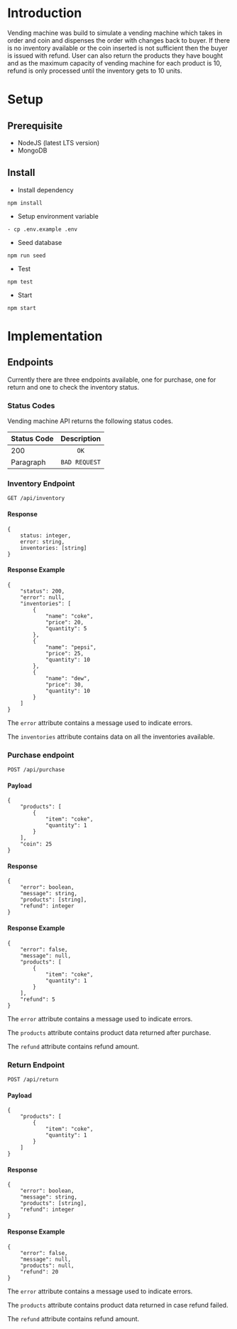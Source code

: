 # Introduction

Vending machine was build to simulate a vending machine which takes in order and coin and dispenses the order with changes back to buyer.
If there is no inventory available or the coin inserted is not sufficient then the buyer is issued with refund.
User can also return the products they have bought and as the maximum capacity of vending machine for each product is 10, refund is only processed until the inventory gets to 10 units.
# Setup

## Prerequisite
- NodeJS (latest LTS version)
- MongoDB

## Install 
- Install dependency
```
npm install
```
- Setup environment variable
```
- cp .env.example .env
```
- Seed database
```
npm run seed
```
- Test
```
npm test
```
- Start
```
npm start
```

# Implementation

## Endpoints
Currently there are three endpoints available, one for purchase, one for return and one to check the inventory status.

### Status Codes
Vending machine API returns the following status codes.

| Status Code | Description   |
| :---        |    :----:     |
| 200         | `OK`          |
| Paragraph   | `BAD REQUEST` |

### Inventory Endpoint
`GET /api/inventory`
#### Response

```
{ 
    status: integer,
    error: string,
    inventories: [string] 
}
```
#### Response Example

```
{
    "status": 200,
    "error": null,
    "inventories": [
        {
            "name": "coke",
            "price": 20,
            "quantity": 5
        },
        {
            "name": "pepsi",
            "price": 25,
            "quantity": 10
        },
        {
            "name": "dew",
            "price": 30,
            "quantity": 10
        }
    ]
}
```
The `error` attribute contains a message used to indicate errors.

The `inventories` attribute contains data on all the inventories available.

### Purchase endpoint
`POST /api/purchase`

#### Payload

```
{
    "products": [
        {
            "item": "coke",
            "quantity": 1 
        }
    ],
    "coin": 25
}
```

#### Response

```
{
    "error": boolean,
    "message": string,
    "products": [string],
    "refund": integer
}
```
#### Response Example

```
{
    "error": false,
    "message": null,
    "products": [
        {
            "item": "coke",
            "quantity": 1
        }
    ],
    "refund": 5
}
```
The `error` attribute contains a message used to indicate errors.

The `products` attribute contains product data returned after purchase.

The `refund` attribute contains refund amount.

### Return Endpoint
`POST /api/return`

#### Payload

```
{
    "products": [
        {
            "item": "coke",
            "quantity": 1
        }
    ]
}
```

#### Response

```
{
    "error": boolean,
    "message": string,
    "products": [string],
    "refund": integer
}
```
#### Response Example

```
{
    "error": false,
    "message": null,
    "products": null,
    "refund": 20
}
```
The `error` attribute contains a message used to indicate errors.

The `products` attribute contains product data returned in case refund failed.

The `refund` attribute contains refund amount.

